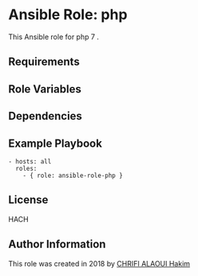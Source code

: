
# Ansible Role: php

This Ansible role for php 7 .

## Requirements



## Role Variables


## Dependencies

## Example Playbook

    - hosts: all
      roles:
        - { role: ansible-role-php }

## License

HACH

## Author Information

This role was created in 2018 by [CHRIFI ALAOUI Hakim](https://github.com/Hakimo003/ansible-role-php)
